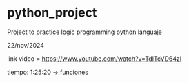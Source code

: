 # python_project
Project to practice logic programming python languaje 

22/nov/2024

link video = https://www.youtube.com/watch?v=TdITcVD64zI

tiempo: 1:25:20 -> funciones
